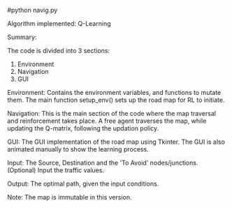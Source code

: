 #python navig.py

Algorithm implemented: Q-Learning



Summary:

The code is divided into 3 sections:

1. Environment
2. Navigation
3. GUI

Environment: Contains the environment variables, and functions to mutate them. The main function setup_env() sets up the road map for RL to initiate.

Navigation: This is the main section of the code where the map traversal and reinforcement takes place. A free agent traverses the map, while updating the Q-matrix, following the updation policy.

GUI: The GUI implementation of the road map using Tkinter. The GUI is also animated manually to show the learning process.




Input: The Source, Destination and the 'To Avoid' nodes/junctions.
	(Optional) Input the traffic values.

Output: The optimal path, given the input conditions.


Note: The map is immutable in this version.


